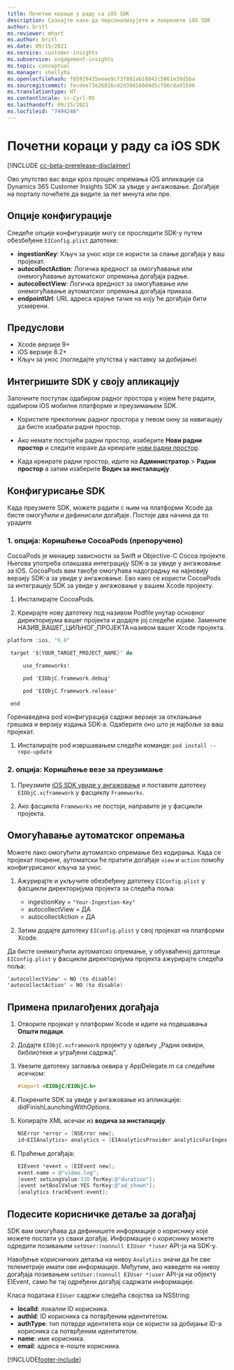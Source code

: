 ```yaml
---
title: Почетни кораци у раду са iOS SDK
description: Сазнајте како да персонализујете и покренете iOS SDK
author: britl
ms.reviewer: mhart
ms.author: britl
ms.date: 09/15/2021
ms.service: customer-insights
ms.subservice: engagement-insights
ms.topic: conceptual
ms.manager: shellyha
ms.openlocfilehash: f05929435eeee9cf3f891ab18842c5861e39d5ba
ms.sourcegitcommit: fecdee73e26816c42d39d160d4d5cfb6c8a91596
ms.translationtype: HT
ms.contentlocale: sr-Cyrl-RS
ms.lasthandoff: 09/15/2021
ms.locfileid: "7494248"
---
```

# <a name="get-started-with-the-ios-sdk"></a>Почетни кораци у раду са iOS SDK

[!INCLUDE [cc-beta-prerelease-disclaimer](includes/cc-beta-prerelease-disclaimer.md)]

Ово упутство вас води кроз процес опремања iOS апликације са Dynamics 365 Customer Insights SDK за увиде у ангажовање. Догађаје на порталу почећете да видите за пет минута или пре.

## <a name="configuration-options"></a>Опције конфигурације

Следеће опције конфигурације могу се проследити SDK-у путем обезбеђене `EIConfig.plist` датотеке:

- **ingestionKey**: Кључ за унос који се користи за слање догађаја у ваш пројекат.
- **autocollectAction**: Логичка вредност за омогућавање или онемогућавање аутоматског опремања догађаја радње.
- **autocollectView**: Логичка вредност за омогућавање или онемогућавање аутоматског опремања догађаја приказа.
- **endpointUrl**: URL адреса крајње тачке на коју ће догађаји бити усмерени.

## <a name="prerequisites"></a>Предуслови

- Xcode верзије 9+
- iOS верзије 8.2+
- Кључ за унос (погледајте упутства у наставку за добијање)

## <a name="integrate-the-sdk-into-your-application"></a>Интегришите SDK у своју апликацију

Започните поступак одабиром радног простора у којем ћете радити, одабиром iOS мобилне платформе и преузимањем SDK.

- Користите преклопник радног простора у левом окну за навигацију да бисте изабрали радни простор.

- Ако немате постојећи радни простор, изаберите **Нови радни простор** и следите кораке да креирате [нови радни простор](create-workspace.md).

- Када креирате радни простор, идите на **Администратор** > **Радни простор** а затим изаберите **Водич за инсталацију**.

## <a name="configure-the-sdk"></a>Конфигурисање SDK

Када преузмете SDK, можете радити с њим на платформи Xcode да бисте омогућили и дефинисали догађаје. Постоје два начина да то урадите

### <a name="option-1-using-cocoapods-recommended"></a>1. опција: Коришћење CocoaPods (препоручено)
CocoaPods је менаџер зависности за Swift и Objective-C Cocoa пројекте. Његова употреба олакшава интеграцију SDK-а за увиде у ангажовање за iOS. CocoaPods вам такође омогућава надоградњу на најновију верзију SDK-а за увиде у ангажовање. Ево како се користи CocoaPods за интеграцију SDK за увиде у ангажовање у вашем Xcode пројекту. 

1. Инсталирајте CocoaPods. 

1. Креирајте нову датотеку под називом Podfile унутар основног директоријума вашег пројекта и додајте јој следеће изјаве. Замените НАЗИВ_ВАШЕГ_ЦИЉНОГ_ПРОЈЕКТА називом вашег Xcode пројекта. 
```objectivec
platform :ios, '9.0'  

 target '${YOUR_TARGET_PROJECT_NAME}' do 

     use_frameworks!   

     pod 'EIObjC.framework.debug' 

     pod 'EIObjC.framework.release' 

 end 
```
Горенаведена pod конфигурација садржи верзије за отклањање грешака и верзију издања SDK-а. Одаберите оно што је најбоље за ваш пројекат.

1. Инсталирајте pod извршавањем следеће команде: `pod install --repo-update `

### <a name="option-2-using-download-link"></a>2. опција: Коришћење везе за преузимање

1. Преузмите [iOS SDK увиде у ангажовање](https://download.pi.dynamics.com/sdk/EI-SDKs/ei-ios-sdk.zip) и поставите датотеку `EIObjC.xcframework` у фасциклу `Frameworks`.

1. Ако фасцикла `Frameworks` не постоји, направите је у фасцикли пројекта.

## <a name="enable-auto-instrumentation"></a>Омогућавање аутоматског опремања
 
Можете лако омогућити аутоматско опремање без кодирања. Када се пројекат покрене, аутоматски ће пратити догађаје `view` и `action` помоћу конфигурисаног кључа за унос. 

1. Ажурирајте и укључите обезбеђену датотеку `EIConfig.plist` у фасцикли директоријума пројекта за следећа поља:
    - ingestionKey = `"Your-Ingestion-Key"`
    - autocollectView = ДА
    - autocollectAction = ДА

2. Затим додајте датотеку `EIConfig.plist` у свој пројекат на платформи Xcode. 



Да бисте онемогућили аутоматско опремање, у обухваћеној датотеци `EIConfig.plist` у фасцикли директоријума пројекта ажурирајте следећа поља: 

```objectivec
'autocollectView' = NO (to disable)
'autocollectAction' = NO (to disable)
```


## <a name="implement-custom-events"></a>Примена прилагођених догађаја

1. Отворите пројекат у платформи Xcode и идите на подешавања **Општи подаци**. 
1. Додајте `EIObjC.xcframework` пројекту у одељку „Радни оквири, библиотеке и уграђени садржај“.

1. Увезите датотеку заглавља оквира у AppDelegate.m са следећим исечком:

    ```objectivec
    #import <EIObjC/EIObjC.h>
    ```

1. Покрените SDK за увиде у ангажовање из апликације: didFinishLaunchingWithOptions.
1. Копирајте XML исечак из **водича за инсталацију**.

    ```objectivec
    NSError *error = [NSError new];
    id<EIIAnalytics> analytics = [EIAnalyticsProvider analyticsForIngestionKey:nil error:&error];
    ```

1. Праћење догађаја:

    ```objectivec
    EIEvent *event = [EIEvent new];
    event.name = @"video.log";
    [event setLongValue:320 forKey:@"duration"];
    [event setBoolValue:YES forKey:@"ad_shown"];
    [analytics trackEvent:event];
    ```

## <a name="set-user-details-for-your-event"></a>Подесите корисничке детаље за догађај

SDK вам омогућава да дефинишете информације о кориснику које можете послати уз сваки догађај. Информације о кориснику можете одредити позивањем `setUser:(nonnull EIUser *)user` API-ја на SDK-у.

Навођење корисничких детаља на нивоу `Analytics` значи да ће све телеметрије имати ове информације. Међутим, ако наведете на нивоу догађаја позивањем `setUser:(nonnull EIUser *)user` API-ја на објекту EIEvent, само ће тај одређени догађај садржати информације.

Класа података `EIUser` садржи следећа својства за NSString:

- **localId**: локални ID корисника.
- **authId**: ID корисника са потврђеним идентитетом.
- **authType**: тип потврде идентитета који се користи за добијање ID-а корисника са потврђеним идентитетом.
- **name**: име корисника.
- **email**: адреса е-поште корисника.


[!INCLUDE[footer-include](../includes/footer-banner.md)]
